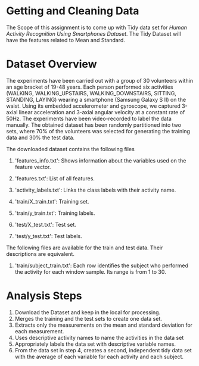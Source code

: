 # Getting and Cleaning Data

The Scope of this assignment is to come up with Tidy data set for *Human Activity Recognition Using Smartphones Dataset*. The Tidy Dataset will have the features related to Mean and Standard.

# Dataset Overview
The experiments have been carried out with a group of 30 volunteers within an age bracket of 19-48 years. Each person performed six activities (WALKING, WALKING_UPSTAIRS, WALKING_DOWNSTAIRS, SITTING, STANDING, LAYING) wearing a smartphone (Samsung Galaxy S II) on the waist. Using its embedded accelerometer and gyroscope, we captured 3-axial linear acceleration and 3-axial angular velocity at a constant rate of 50Hz. The experiments have been video-recorded to label the data manually. The obtained dataset has been randomly partitioned into two sets, where 70% of the volunteers was selected for generating the training data and 30% the test data.

The downloaded dataset contains the following files

1. 'features_info.txt': Shows information about the variables used on the feature vector.

2. 'features.txt': List of all features.

3. 'activity_labels.txt': Links the class labels with their activity name.

4. 'train/X_train.txt': Training set.

5. 'train/y_train.txt': Training labels.

6. 'test/X_test.txt': Test set.

7. 'test/y_test.txt': Test labels.

The following files are available for the train and test data. Their descriptions are equivalent. 

1. 'train/subject_train.txt': Each row identifies the subject who performed the activity for each window sample. Its range is from 1 to 30. 


# Analysis Steps

1. Download the Dataset and keep in the local for processing.
2. Merges the training and the test sets to create one data set.
3. Extracts only the measurements on the mean and standard deviation for each measurement.
4. Uses descriptive activity names to name the activities in the data set
5. Appropriately labels the data set with descriptive variable names.
6. From the data set in step 4, creates a second, independent tidy data set with the average of each variable for each activity and each subject.

